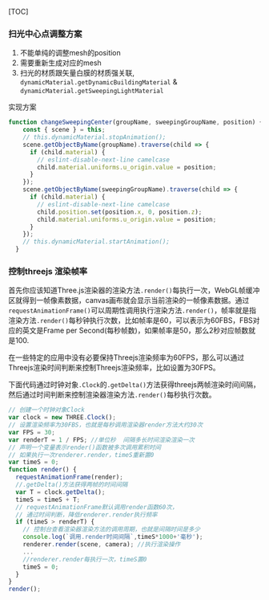 [TOC]

### 扫光中心点调整方案

1. 不能单纯的调整mesh的position
2. 需要重新生成对应的mesh
3. 扫光的材质跟矢量白膜的材质强关联,  `dynamicMaterial.getDynamicBuildingMaterial` & `dynamicMaterial.getSweepingLightMaterial`

实现方案

```js
function changeSweepingCenter(groupName, sweepingGroupName, position) {
    const { scene } = this;
    // this.dynamicMaterial.stopAnimation();
    scene.getObjectByName(groupName).traverse(child => {
      if (child.material) {
        // eslint-disable-next-line camelcase
        child.material.uniforms.u_origin.value = position;
      }
    });
    scene.getObjectByName(sweepingGroupName).traverse(child => {
      if (child.material) {
        // eslint-disable-next-line camelcase
        child.position.set(position.x, 0, position.z);
        child.material.uniforms.u_origin.value = position;
      }
    });
    // this.dynamicMaterial.startAnimation();
  }

```







### 控制threejs 渲染帧率

首先你应该知道Three.js渲染器的渲染方法`.render()`每执行一次，WebGL帧缓冲区就得到一帧像素数据，canvas画布就会显示当前渲染的一帧像素数据。通过`requestAnimationFrame()`可以周期性调用执行渲染方法`.render()`，帧率就是指渲染方法`.render()`每秒钟执行次数，比如帧率是60，可以表示为60FBS，FBS对应的英文是Frame per Second(每秒帧数)，如果帧率是50，那么2秒对应帧数就是100.

在一些特定的应用中没有必要保持Threejs渲染频率为60FPS，那么可以通过Threejs渲染时间判断来控制Threejs渲染频率，比如设置为30FPS。

下面代码通过时钟对象`.Clock`的`.getDelta()`方法获得threejs两帧渲染时间间隔，然后通过时间判断来控制渲染器渲染方法`.render()`每秒执行次数。

```js
// 创建一个时钟对象Clock
var clock = new THREE.Clock();
// 设置渲染频率为30FBS，也就是每秒调用渲染器render方法大约30次
var FPS = 30;
var renderT = 1 / FPS; //单位秒  间隔多长时间渲染渲染一次
// 声明一个变量表示render()函数被多次调用累积时间
// 如果执行一次renderer.render，timeS重新置0
var timeS = 0;
function render() {
  requestAnimationFrame(render);
  //.getDelta()方法获得两帧的时间间隔
  var T = clock.getDelta();
  timeS = timeS + T;
  // requestAnimationFrame默认调用render函数60次，
  // 通过时间判断，降低renderer.render执行频率
  if (timeS > renderT) {
    // 控制台查看渲染器渲染方法的调用周期，也就是间隔时间是多少
    console.log(`调用.render时间间隔`,timeS*1000+'毫秒');
    renderer.render(scene, camera); //执行渲染操作
    ...
    //renderer.render每执行一次，timeS置0
    timeS = 0;
  }
}
render();
```

